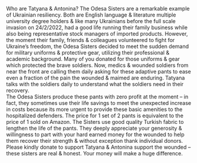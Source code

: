 Who are Tatyana & Antonina? The Odesa Sisters are a remarkable example of Ukrainian resiliency. Both are English language & literature multiple university degree holders & like many Ukrainians before the full scale invasion on 24/2/2022, had a good life running their family business while also being representative stock managers of imported products. However, the moment their family, friends & colleagues volunteered to fight for Ukraine’s freedom, the Odesa Sisters decided to meet the sudden demand for military uniforms & protective gear, utilizing their professional & academic background. Many of you donated for those uniforms & gear which protected the brave soldiers. Now, medics & wounded soldiers from near the front are calling them daily asking for these adaptive pants to ease even a fraction of the pain the wounded & maimed are enduring. Tatyana talks with the soldiers daily to understand what the soldiers need in their recovery.  
The Odesa Sisters produce these pants with zero profit at the moment – in fact, they sometimes use their life savings to meet the unexpected increase in costs because its more urgent to provide these basic amenities to the hospitalized defenders. The price for 1 set of 2 pants is equivalent to the price of 1 sold on Amazon. The Sisters use good quality Turkish fabric to lengthen the life of the pants. 
They deeply appreciate your generosity & willingness to part with your hard earned money for the wounded to help them recover their strength & without exception thank individual donors.
Please kindly donate to support Tatyana & Antonina support the wounded – these sisters are real & honest. Your money will make a huge difference.
